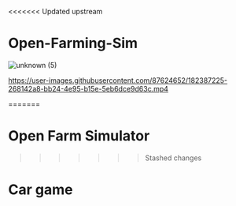 <<<<<<< Updated upstream
# Open-Farming-Sim


![unknown (5)](https://user-images.githubusercontent.com/87624652/182387551-f6ad37ef-a14e-4d17-8677-189d1703e2b4.png)



https://user-images.githubusercontent.com/87624652/182387225-268142a8-bb24-4e95-b15e-5eb6dce9d63c.mp4

=======
# Open Farm Simulator
>>>>>>> Stashed changes
# Car game
